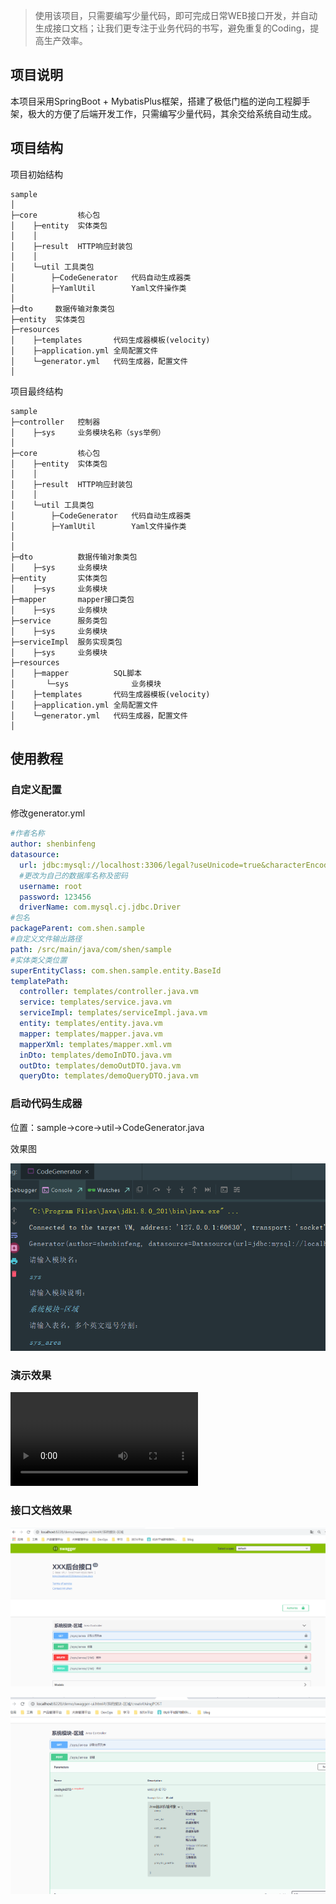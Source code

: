 > 使用该项目，只需要编写少量代码，即可完成日常WEB接口开发，并自动生成接口文档；让我们更专注于业务代码的书写，避免重复的Coding，提高生产效率。
>

## 项目说明

本项目采用SpringBoot + MybatisPlus框架，搭建了极低门槛的逆向工程脚手架，极大的方便了后端开发工作，只需编写少量代码，其余交给系统自动生成。 

## 项目结构

项目初始结构

```
sample
│
├─core         核心包
│    ├─entity  实体类包
│    │ 
│    ├─result  HTTP响应封装包
│    │ 
│    └─util	工具类包 
│        ├─CodeGenerator   代码自动生成器类
│        ├─YamlUtil        Yaml文件操作类       
│ 
├─dto     数据传输对象类包
├─entity  实体类包
├─resources
│    ├─templates	   代码生成器模板(velocity)
│    ├─application.yml 全局配置文件
│    └─generator.yml   代码生成器，配置文件
│
```

项目最终结构

```
sample
├─controller   控制器
│    ├─sys     业务模块名称（sys举例）
│ 
├─core         核心包
│    ├─entity  实体类包
│    │ 
│    ├─result  HTTP响应封装包
│    │ 
│    └─util	工具类包 
│        ├─CodeGenerator   代码自动生成器类
│        ├─YamlUtil        Yaml文件操作类
│       
│ 
├─dto          数据传输对象类包
│    ├─sys     业务模块
├─entity       实体类包
│    ├─sys     业务模块
├─mapper       mapper接口类包
│    ├─sys     业务模块
├─service      服务类包
│    ├─sys     业务模块
├─serviceImpl  服务实现类包
│    ├─sys     业务模块
├─resources
│    ├─mapper          SQL脚本
│       └─sys     		   业务模块
│    ├─templates	   代码生成器模板(velocity)
│    ├─application.yml 全局配置文件
│    └─generator.yml   代码生成器，配置文件
│
```

## 使用教程

### 自定义配置

修改generator.yml

```yaml
#作者名称
author: shenbinfeng
datasource:
  url: jdbc:mysql://localhost:3306/legal?useUnicode=true&characterEncoding=UTF-8&useSSL=false&serverTimezone=Asia/Shanghai&allowMultiQueries=true&allowPublicKeyRetrieval=true
  #更改为自己的数据库名称及密码
  username: root
  password: 123456
  driverName: com.mysql.cj.jdbc.Driver
#包名
packageParent: com.shen.sample
#自定义文件输出路径
path: /src/main/java/com/shen/sample
#实体类父类位置
superEntityClass: com.shen.sample.entity.BaseId
templatePath:
  controller: templates/controller.java.vm
  service: templates/service.java.vm
  serviceImpl: templates/serviceImpl.java.vm
  entity: templates/entity.java.vm
  mapper: templates/mapper.java.vm
  mapperXml: templates/mapper.xml.vm
  inDto: templates/demoInDTO.java.vm
  outDto: templates/demoOutDTO.java.vm
  queryDto: templates/demoQueryDTO.java.vm
```

### 启动代码生成器

位置：sample->core->util->CodeGenerator.java

效果图

![image-20200415214152729](image/demo.png)

### 演示效果

<video src="image/demo2.mp4"></video>

### 接口文档效果

![image-20200415215256842](image/demo3.png)

![image-20200415215344225](image/demo4.png)